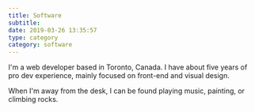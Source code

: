 ```yaml
---
title: Software
subtitle:
date: 2019-03-26 13:35:57
type: category
category: software
---
```


I'm a web developer based in Toronto, Canada. I have about five years of pro dev experience, mainly focused on front-end and visual design.

When I'm away from the desk, I can be found playing music, painting, or climbing rocks.
